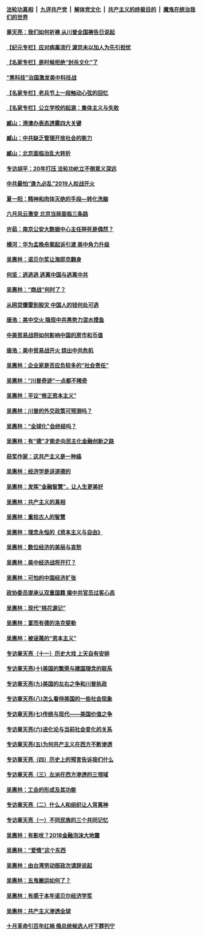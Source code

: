 ####  [法轮功真相](../../../../basic/blob/master/README.md?t=07050902) &nbsp;|&nbsp; [九评共产党](../../../../9ping.md/blob/master/README.md?t=07050902) &nbsp;|&nbsp; [解体党文化](../../../../jtdwh.md/blob/master/README.md?t=07050902)  &nbsp;|&nbsp; [共产主义的终极目的](../../../../gczydzjmd.md/blob/master/README.md?t=07050902) &nbsp;|&nbsp; [魔鬼在统治我们的世界](../../../../mgztzwmdsj.md/blob/master/README.md?t=07050902) 

#### [章天亮：我们如何祈祷 从川普全国祷告日说起](../pages/nsc423/n11944627.md?t=07050902) 

#### [【纪元专栏】应对病毒流行 渥京未以加人为先引担忧](../pages/nsc423/n11875714.md?t=07050902) 

#### [【名家专栏】是时候拒绝“封杀文化”了](../pages/nsc423/n11814093.md?t=07050902) 

#### [“黑科技”治国激发美中科技战](../pages/nsc423/n11638056.md?t=07050902) 

#### [【名家专栏】老兵节上一段触动心弦的回忆](../pages/nsc423/n11646016.md?t=07050902) 

#### [【名家专栏】公立学校的起源：集体主义与失败](../pages/nsc423/n11601833.md?t=07050902) 

#### [臧山：港澳办表态透露四大关键](../pages/nsc423/n11421628.md?t=07050902) 

#### [臧山：中共缺乏管理开放社会的能力](../pages/nsc423/n11407457.md?t=07050902) 

#### [臧山：北京面临治乱大转折](../pages/nsc423/n11406895.md?t=07050902) 

#### [专访胡平：20年打压 法轮功屹立不倒意义深远](../pages/nsc423/n11398800.md?t=07050902) 

#### [中共最怕“逢九必乱”2019人权战开火](../pages/nsc423/n11385248.md?t=07050902) 

#### [夏一阳：精神和肉体灭绝的手段—转化洗脑](../pages/nsc423/n11368250.md?t=07050902) 

#### [六月风云激变 北京当局面临三条路](../pages/nsc423/n11313668.md?t=07050902) 

#### [许茹：南京公安大数据中心主任猝死是偶然？](../pages/nsc423/n11064744.md?t=07050902) 

#### [横河：华为孟晚舟案起诉引渡 美中角力升级](../pages/nsc423/n11027230.md?t=07050902) 

#### [吴惠林：诺贝尔奖让海耶克翻身](../pages/nsc423/n10890049.md?t=07050902) 

#### [何坚：逃逃逃 逃离中国与逃离中共](../pages/nsc423/n10592891.md?t=07050902) 

#### [吴惠林：“商战”何时了？](../pages/nsc423/n10573558.md?t=07050902) 

#### [从网贷爆雷到股灾 中国人的钱何处可逃](../pages/nsc423/n10572800.md?t=07050902) 

#### [唐浩：美中交火 隐现中共黑势力混水摸鱼](../pages/nsc423/n10544040.md?t=07050902) 

#### [中美贸易战将如何影响中国的房市和币值](../pages/nsc423/n10543697.md?t=07050902) 

#### [唐浩：美中贸易战开火 烧出中共危机](../pages/nsc423/n10540126.md?t=07050902) 

#### [吴惠林：企业家是否应负较多的“社会责任”](../pages/nsc423/n10535022.md?t=07050902) 

#### [吴惠林：“川普奇迹”一点都不稀奇](../pages/nsc423/n10512808.md?t=07050902) 

#### [吴惠林：平议“修正资本主义”](../pages/nsc423/n10495724.md?t=07050902) 

#### [吴惠林：川普的外交政策可预测吗？](../pages/nsc423/n10462387.md?t=07050902) 

#### [吴惠林：“全球化”会终结吗？](../pages/nsc423/n10452838.md?t=07050902) 

#### [吴惠林：有“德”才能走向民主化金融创新之路](../pages/nsc423/n10432292.md?t=07050902) 

#### [获奖作家：这共产主义是一种癌](../pages/nsc423/n10431541.md?t=07050902) 

#### [吴惠林：经济学是讲道德的](../pages/nsc423/n10398014.md?t=07050902) 

#### [吴惠林：发挥“金融智慧”，让人生更美好](../pages/nsc423/n10375019.md?t=07050902) 

#### [吴惠林：共产主义的真相](../pages/nsc423/n10351394.md?t=07050902) 

#### [吴惠林：重拾古人的智慧](../pages/nsc423/n10337691.md?t=07050902) 

#### [吴惠林：理念永恒的《资本主义与自由》](../pages/nsc423/n10316274.md?t=07050902) 

#### [吴惠林：数位经济的美丽与哀愁](../pages/nsc423/n10292946.md?t=07050902) 

#### [吴惠林：美中经济战将开打？](../pages/nsc423/n10258825.md?t=07050902) 

#### [吴惠林：可怕的中国经济扩张](../pages/nsc423/n10219147.md?t=07050902) 

#### [政协委员提承认双重国籍 揭中共官员过客心态](../pages/nsc423/n10208809.md?t=07050902) 

#### [吴惠林：现代“桃花源记”](../pages/nsc423/n10185234.md?t=07050902) 

#### [吴惠林：富而有德的洛克斐勒](../pages/nsc423/n10142264.md?t=07050902) 

#### [吴惠林：被诬蔑的“资本主义”](../pages/nsc423/n10124816.md?t=07050902) 

#### [专访章天亮（十一）历史大戏 上天自有安排](../pages/nsc423/n10094905.md?t=07050902) 

#### [专访章天亮(十)美国的繁荣与建国理念的联系](../pages/nsc423/n10094899.md?t=07050902) 

#### [专访章天亮(九)美国的左右之争和川普执政](../pages/nsc423/n10094889.md?t=07050902) 

#### [专访章天亮(八)怎么看待美国的一些社会现象](../pages/nsc423/n10094857.md?t=07050902) 

#### [专访章天亮(七)传统与现代——美国价值之争](../pages/nsc423/n10093140.md?t=07050902) 

#### [专访章天亮(六)进化论与当前社会变化的关系](../pages/nsc423/n10092036.md?t=07050902) 

#### [专访章天亮(五)为何共产主义在西方不断渗透](../pages/nsc423/n10083620.md?t=07050902) 

#### [专访章天亮（四）历史上的预言告诉我们什么](../pages/nsc423/n10083606.md?t=07050902) 

#### [专访章天亮（三）左派在西方渗透的三领域](../pages/nsc423/n10081115.md?t=07050902) 

#### [吴惠林：工会的形成及其功能](../pages/nsc423/n10080633.md?t=07050902) 

#### [专访章天亮（二）什么人和组织让人背离神](../pages/nsc423/n10076637.md?t=07050902) 

#### [专访章天亮（一）不同民族的三个共同记忆](../pages/nsc423/n10074188.md?t=07050902) 

#### [吴惠林：有影呒？2018金融泡沫大地震](../pages/nsc423/n10040534.md?t=07050902) 

#### [吴惠林：“爱情”这个东西](../pages/nsc423/n10019423.md?t=07050902) 

#### [吴惠林：由台湾劳动部政次请辞说起](../pages/nsc423/n9979679.md?t=07050902) 

#### [吴惠林：五鬼搬运如何了？](../pages/nsc423/n9925338.md?t=07050902) 

#### [吴惠林：有感于本年诺贝尔经济学奖](../pages/nsc423/n9871883.md?t=07050902) 

#### [吴惠林：共产主义渗透全球](../pages/nsc423/n9812748.md?t=07050902) 

#### [十月革命引百年红祸 俄总统候选人吁下葬列宁](../pages/nsc423/n9810182.md?t=07050902) 


